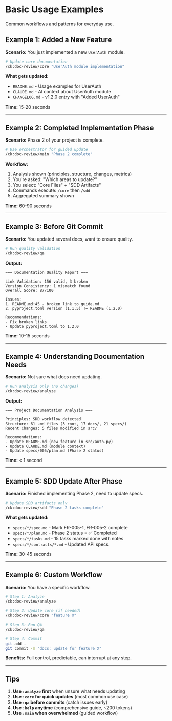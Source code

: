 # Basic Usage Examples

Common workflows and patterns for everyday use.

## Example 1: Added a New Feature

**Scenario:** You just implemented a new `UserAuth` module.

```bash
# Update core documentation
/ck:doc-review/core "UserAuth module implementation"
```

**What gets updated:**
- `README.md` - Usage examples for UserAuth
- `CLAUDE.md` - AI context about UserAuth module
- `CHANGELOG.md` - v1.2.0 entry with "Added UserAuth"

**Time:** 15-20 seconds

---

## Example 2: Completed Implementation Phase

**Scenario:** Phase 2 of your project is complete.

```bash
# Use orchestrator for guided update
/ck:doc-review/main "Phase 2 complete"
```

**Workflow:**
1. Analysis shown (principles, structure, changes, metrics)
2. You're asked: "Which areas to update?"
3. You select: "Core Files" + "SDD Artifacts"
4. Commands execute: `/core` then `/sdd`
5. Aggregated summary shown

**Time:** 60-90 seconds

---

## Example 3: Before Git Commit

**Scenario:** You updated several docs, want to ensure quality.

```bash
# Run quality validation
/ck:doc-review/qa
```

**Output:**
```
=== Documentation Quality Report ===

Link Validation: 156 valid, 3 broken
Version Consistency: 1 mismatch found
Overall Score: 87/100

Issues:
1. README.md:45 - broken link to guide.md
2. pyproject.toml version (1.1.5) != README (1.2.0)

Recommendations:
- Fix broken links
- Update pyproject.toml to 1.2.0
```

**Time:** 10-15 seconds

---

## Example 4: Understanding Documentation Needs

**Scenario:** Not sure what docs need updating.

```bash
# Run analysis only (no changes)
/ck:doc-review/analyze
```

**Output:**
```
=== Project Documentation Analysis ===

Principles: SDD workflow detected
Structure: 61 .md files (3 root, 17 docs/, 21 specs/)
Recent Changes: 5 files modified in src/

Recommendations:
- Update README.md (new feature in src/auth.py)
- Update CLAUDE.md (module context)
- Update specs/005/plan.md (Phase 2 status)
```

**Time:** < 1 second

---

## Example 5: SDD Update After Phase

**Scenario:** Finished implementing Phase 2, need to update specs.

```bash
# Update SDD artifacts only
/ck:doc-review/sdd "Phase 2 tasks complete"
```

**What gets updated:**
- `specs/*/spec.md` - Mark FR-005-1, FR-005-2 complete
- `specs/*/plan.md` - Phase 2 status = ✅ Completed
- `specs/*/tasks.md` - 15 tasks marked done with notes
- `specs/*/contracts/*.md` - Updated API specs

**Time:** 30-45 seconds

---

## Example 6: Custom Workflow

**Scenario:** You have a specific workflow.

```bash
# Step 1: Analyze
/ck:doc-review/analyze

# Step 2: Update core (if needed)
/ck:doc-review/core "feature X"

# Step 3: Run QA
/ck:doc-review/qa

# Step 4: Commit
git add .
git commit -m "docs: update for feature X"
```

**Benefits:** Full control, predictable, can interrupt at any step.

---

## Tips

1. **Use `:analyze` first** when unsure what needs updating
2. **Use `:core` for quick updates** (most common use case)
3. **Use `:qa` before commits** (catch issues early)
4. **Use `:help` anytime** (comprehensive guide, ~200 tokens)
5. **Use `:main` when overwhelmed** (guided workflow)
